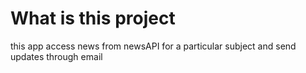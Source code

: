 # What is this project

this app access news from newsAPI for a particular subject
and send updates through email